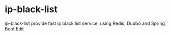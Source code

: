 # ip-black-list
ip-black-list provide fast ip black list service, using Redis, Dubbo and Spring Boot Edit

